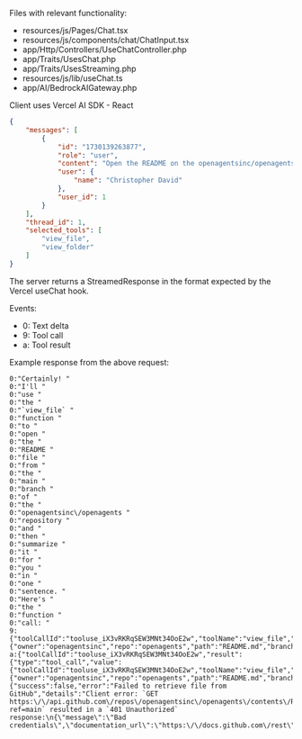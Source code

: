 Files with relevant functionality:

- resources/js/Pages/Chat.tsx
- resources/js/components/chat/ChatInput.tsx
- app/Http/Controllers/UseChatController.php
- app/Traits/UsesChat.php
- app/Traits/UsesStreaming.php
- resources/js/lib/useChat.ts
- app/AI/BedrockAIGateway.php

Client uses Vercel AI SDK - React

```json
{
    "messages": [
        {
            "id": "1730139263877",
            "role": "user",
            "content": "Open the README on the openagentsinc/openagents main branch and summarize in 1 sentence.",
            "user": {
                "name": "Christopher David"
            },
            "user_id": 1
        }
    ],
    "thread_id": 1,
    "selected_tools": [
        "view_file",
        "view_folder"
    ]
}
```

The server returns a StreamedResponse in the format expected by the Vercel useChat hook.

Events:
- 0: Text delta
- 9: Tool call
- a: Tool result

Example response from the above request:
```
0:"Certainly! "
0:"I'll "
0:"use "
0:"the "
0:"`view_file` "
0:"function "
0:"to "
0:"open "
0:"the "
0:"README "
0:"file "
0:"from "
0:"the "
0:"main "
0:"branch "
0:"of "
0:"the "
0:"openagentsinc\/openagents "
0:"repository "
0:"and "
0:"then "
0:"summarize "
0:"it "
0:"for "
0:"you "
0:"in "
0:"one "
0:"sentence. "
0:"Here's "
0:"the "
0:"function "
0:"call: "
9:{"toolCallId":"tooluse_iX3vRKRqSEW3MNt34OoE2w","toolName":"view_file","args":{"owner":"openagentsinc","repo":"openagents","path":"README.md","branch":"main"}}
a:{"toolCallId":"tooluse_iX3vRKRqSEW3MNt34OoE2w","result":{"type":"tool_call","value":{"toolCallId":"tooluse_iX3vRKRqSEW3MNt34OoE2w","toolName":"view_file","args":{"owner":"openagentsinc","repo":"openagents","path":"README.md","branch":"main"},"result":{"success":false,"error":"Failed to retrieve file from GitHub","details":"Client error: `GET https:\/\/api.github.com\/repos\/openagentsinc\/openagents\/contents\/README.md?ref=main` resulted in a `401 Unauthorized` response:\n{\"message\":\"Bad credentials\",\"documentation_url\":\"https:\/\/docs.github.com\/rest\",\"status\":\"401\"}\n"}}}}

```
